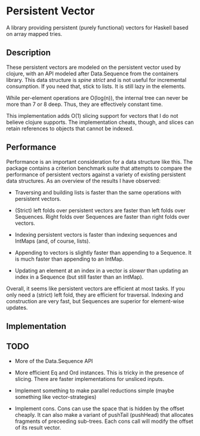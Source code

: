# Persistent Vector

A library providing persistent (purely functional) vectors for Haskell
based on array mapped tries.

## Description

These persistent vectors are modeled on the persistent vector used by
clojure, with an API modeled after Data.Sequence from the containers
library.  This data structure is *spine strict* and is not useful for
incremental consumption.  If you need that, stick to lists.  It is
still lazy in the elements.

While per-element operations are O(log(n)), the internal tree can
never be more than 7 or 8 deep.  Thus, they are effectively constant
time.

This implementation adds O(1) slicing support for vectors that I do
not believe clojure supports.  The implementation cheats, though, and
slices can retain references to objects that cannot be indexed.

## Performance

Performance is an important consideration for a data structure like
this.  The package contains a criterion benchmark suite that attempts
to compare the performance of persistent vectors against a variety of
existing persistent data structures.  As an overview of the results I
have observed:

 * Traversing and building lists is faster than the same operations
   with persistent vectors.

 * (Strict) left folds over persistent vectors are faster than left
   folds over Sequences.  Right folds over Sequences are faster than
   right folds over vectors.

 * Indexing persistent vectors is faster than indexing sequences and
   IntMaps (and, of course, lists).

 * Appending to vectors is slightly faster than appending to a Sequence.
   It is much faster than appending to an IntMap.

 * Updating an element at an index in a vector is *slower* than
   updating an index in a Sequence (but still faster than an IntMap).

Overall, it seems like persistent vectors are efficient at most tasks.
If you only need a (strict) left fold, they are efficient for
traversal.  Indexing and construction are very fast, but Sequences are
superior for element-wise updates.

## Implementation

## TODO

 * More of the Data.Sequence API

 * More efficient Eq and Ord instances.  This is tricky in the
   presence of slicing.  There are faster implementations for unsliced
   inputs.

 * Implement something to make parallel reductions simple (maybe
   something like vector-strategies)

 * Implement cons.  Cons can use the space that is hidden by the
   offset cheaply.  It can also make a variant of pushTail
   (pushHead) that allocates fragments of preceeding sub-trees.
   Each cons call will modify the offset of its result vector.
